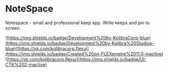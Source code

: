 # NoteSpace
Notespace - small and professional keep app. Write keeps and pin to screen.

![https://img.shields.io/badge/Development%20by-KolibraCorp-blue](https://img.shields.io/badge/Development%20by-Kolibra%20Studios-blue)![https://vk.com/kolibracorp.flexui](https://img.shields.io/badge/Created%20on-FLEXengine%2011.0-inactive) ![https://vk.com/kolibracorp.flexui](https://img.shields.io/badge/UI-CTK%202-inactive)
